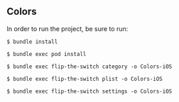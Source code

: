 ## Colors

In order to run the project, be sure to run:

    $ bundle install

    $ bundle exec pod install

    $ bundle exec flip-the-switch category -o Colors-iOS

    $ bundle exec flip-the-switch plist -o Colors-iOS

    $ bundle exec flip-the-switch settings -o Colors-iOS
